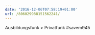 ```yaml
---
date: '2016-12-06T07:58:19+01:00'
url: /806029988151562241/
---
```

Ausbildungsfunk &gt; Privatfunk #savem945
